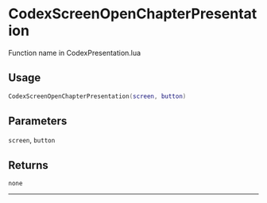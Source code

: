 # CodexScreenOpenChapterPresentation
Function name in CodexPresentation.lua
## Usage
```lua
CodexScreenOpenChapterPresentation(screen, button)
```
## Parameters
`screen`, `button`
## Returns
`none`

---